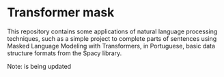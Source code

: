 # Transformer mask

This repository contains some applications of natural language processing techniques, such as a simple project to complete parts of sentences using Masked Language Modeling with Transformers, in Portuguese, basic data structure formats from the Spacy library. 

Note: is being updated 

